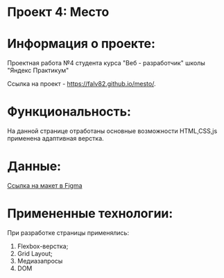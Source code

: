 # Проект 4: Место

# Информация о проекте:
Проектная работа №4 студента курса "Веб - разработчик" школы "Яндекс Практикум"

Ссылка на проект - https://falv82.github.io/mesto/.
# Функциональность:
На данной странице отработаны основные возможности HTML,CSS,js применена адаптивная верстка.

# Данные:
[Ссылка на макет в Figma](https://www.figma.com/file/2cn9N9jSkmxD84oJik7xL7/JavaScript.-Sprint-4?node-id=0%3A1)

# Примененные технологии:
При разработке страницы применялись:
1. Flexbox-верстка;
2. Grid Layout;
3. Медиазапросы
4. DOM

